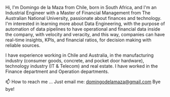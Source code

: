 Hi, I'm Domingo de la Maza from Chile, born in South Africa, and I'm an Industrial Engineer with a Master of Financial Management from The Australian National University, passionate about 
finances and technology.
I'm interested in learning more about Data Engineering, with the purpose of automation of data pipelines to have operational and financial data inside
the company, with velocity and veracity, and this way, companies can have real-time insights, KPIs, and financial ratios, for decision making with reliable sources.

I have experience working in Chile and Australia, in the manufacturing industry (consumer goods, concrete, and pocket door hardware), technology industry (IT & Telecom)
and real estate. I have worked in the Finance department and Operation departments.



📫 How to reach me ... Just email me: domingodelamaza@gmail.com 
Bye bye!
